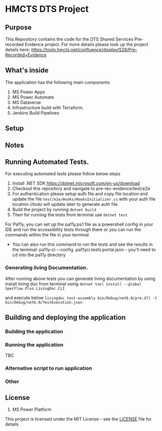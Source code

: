 # HMCTS DTS Project


## Purpose

This Repository contains the code for the DTS Shared Services Pre-recorded Evidence project.
For more details please look up the project details here: https://tools.hmcts.net/confluence/display/S28/Pre-Recorded+Evidence


## What's inside

The application has the following main components
1. MS Power Apps
2. MS Power Automate
3. MS Dataverse
4. Infrastructure build with Terraform.
5. Jenkins Build Pipelines


## Setup


## Notes

## Running Automated Tests.

For executing automated tests please follow below steps

1. Install .NET SDK https://dotnet.microsoft.com/en-us/download
2. Checkout this repository and navigate to pre-rec-evidence/test/e2e
3. For authentication please setup auth file and copy file location and update the file
    ``` test/e2e/Hooks/HooksInitializer.cs ``` with your auth file location
   //todo will update later to generate auth file
4. Build the project by running ``` dotnet build ```
5. Then for running the tests from terminal use ``` dotnet test ```

For Pa11y, you can set up the pa11y.ps1 file as a powershell config in your IDE and run the accessibility tests through there or you can run the commands within the file in your terminal
- You can also run this command to run the tests and see the results in the terminal: pa11y-ci --config .pa11yci.tests.portal.json - you'll need to cd into the pa11y directory

### Generating living Documentation.

After running above tests you can generate living documentation by using
install living doc from terminal using
```dotnet tool install --global SpecFlow.Plus.LivingDoc.CLI ```

and execute below
``` livingdoc test-assembly bin/Debug/net6.0/pre.dll -t bin/Debug/net6.0/TestExecution.json ```

## Building and deploying the application

### Building the application

### Running the application

TBC


### Alternative script to run application



### Other


## License
1. MS Power Platform

This project is licensed under the MIT License - see the [LICENSE](LICENSE) file for details

